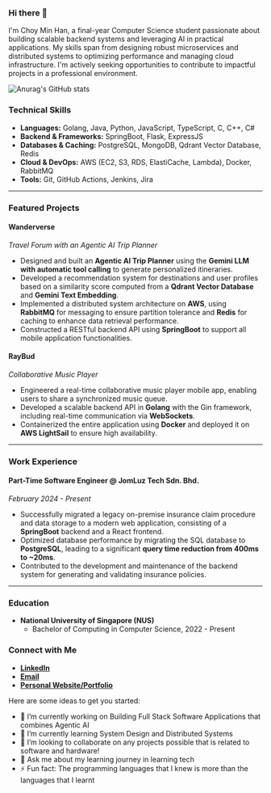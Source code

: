 ### Hi there 👋

I'm Choy Min Han, a final-year Computer Science student passionate about building scalable backend systems and leveraging AI in practical applications. My skills span from designing robust microservices and distributed systems to optimizing performance and managing cloud infrastructure. I'm actively seeking opportunities to contribute to impactful projects in a professional environment.

![Anurag's GitHub stats](https://github-readme-stats.vercel.app/api?username=Choy050823&show_icons=true&theme=radical&hide=prs,issues)

### Technical Skills

* **Languages:** Golang, Java, Python, JavaScript, TypeScript, C, C++, C#
* **Backend & Frameworks:** SpringBoot, Flask, ExpressJS
* **Databases & Caching:** PostgreSQL, MongoDB, Qdrant Vector Database, Redis
* **Cloud & DevOps:** AWS (EC2, S3, RDS, ElastiCache, Lambda), Docker, RabbitMQ
* **Tools:** Git, GitHub Actions, Jenkins, Jira

---

### Featured Projects

#### **Wanderverse**
_Travel Forum with an Agentic AI Trip Planner_

* Designed and built an **Agentic AI Trip Planner** using the **Gemini LLM with automatic tool calling** to generate personalized itineraries.
* Developed a recommendation system for destinations and user profiles based on a similarity score computed from a **Qdrant Vector Database** and **Gemini Text Embedding**.
* Implemented a distributed system architecture on **AWS**, using **RabbitMQ** for messaging to ensure partition tolerance and **Redis** for caching to enhance data retrieval performance.
* Constructed a RESTful backend API using **SpringBoot** to support all mobile application functionalities.

#### **RayBud**
_Collaborative Music Player_

* Engineered a real-time collaborative music player mobile app, enabling users to share a synchronized music queue.
* Developed a scalable backend API in **Golang** with the Gin framework, including real-time communication via **WebSockets**.
* Containerized the entire application using **Docker** and deployed it on **AWS LightSail** to ensure high availability.

---

### Work Experience

#### **Part-Time Software Engineer @ JomLuz Tech Sdn. Bhd.**
_February 2024 - Present_

* Successfully migrated a legacy on-premise insurance claim procedure and data storage to a modern web application, consisting of a **SpringBoot** backend and a React frontend.
* Optimized database performance by migrating the SQL database to **PostgreSQL**, leading to a significant **query time reduction from 400ms to ~20ms**.
* Contributed to the development and maintenance of the backend system for generating and validating insurance policies.

---

### Education

* **National University of Singapore (NUS)**
    * Bachelor of Computing in Computer Science, 2022 - Present

### Connect with Me

* [**LinkedIn**](https://www.linkedin.com/in/choy-min-han)
* [**Email**](mailto:choymh23@example.com)
* [**Personal Website/Portfolio**](https://choyminhan-portfolio.web.app)

Here are some ideas to get you started:

- 🔭 I’m currently working on Building Full Stack Software Applications that combines Agentic AI
- 🌱 I’m currently learning System Design and Distributed Systems
- 👯 I’m looking to collaborate on any projects possible that is related to software and hardware!
- 💬 Ask me about my learning journey in learning tech
- ⚡ Fun fact: The programming languages that I knew is more than the languages that I learnt
